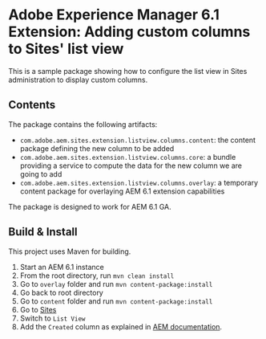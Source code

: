 # Adobe Experience Manager 6.1 Extension: Adding custom columns to Sites' list view

This is a sample package showing how to configure the list view in Sites administration to display custom columns.

## Contents
 
The package contains the following artifacts:

* ```com.adobe.aem.sites.extension.listview.columns.content```: the content package defining the new column to be added
* ```com.adobe.aem.sites.extension.listview.columns.core```: a bundle providing a service to compute the data for the new column we are going to add
* ```com.adobe.aem.sites.extension.listview.columns.overlay```: a temporary content package for overlaying AEM 6.1 extension capabilities

The package is designed to work for AEM 6.1 GA.


## Build & Install
 
This project uses Maven for building.

1. Start an AEM 6.1 instance
2. From the root directory, run ```mvn clean install```
3. Go to ```overlay``` folder and run ```mvn content-package:install```
4. Go back to root directory
5. Go to ```content``` folder and run ```mvn content-package:install```
6. Go to [Sites](http://localhost:4502/sites.html)
7. Switch to ```List View```
8. Add the ```Created``` column as explained in [AEM documentation](https://docs.adobe.com/docs/en/aem/6-1/author/author-environment/basic-handling.html#List%20View%20-%20Column%20Selection).
